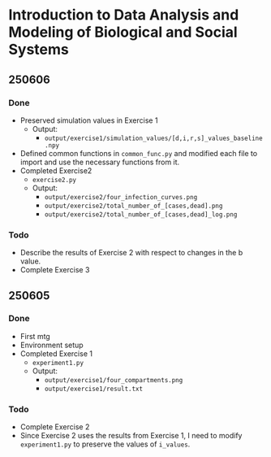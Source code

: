 # Introduction to Data Analysis and Modeling of Biological and Social Systems

## 250606
### Done
* Preserved simulation values in Exercise 1
  * Output:
    * `output/exercise1/simulation_values/[d,i,r,s]_values_baseline.npy`
* Defined common functions in `common_func.py` and modified each file to import and use the necessary functions from it.
* Completed Exercise2
  * `exercise2.py`
  * Output:
    * `output/exercise2/four_infection_curves.png`
    * `output/exercise2/total_number_of_[cases,dead].png`
    * `output/exercise2/total_number_of_[cases,dead]_log.png`

### Todo
* Describe the results of Exercise 2 with respect to changes in the b value.
* Complete Exercise 3


## 250605
### Done
* First mtg
* Environment setup
* Completed Exercise 1
  * `experiment1.py`
  * Output:
    * `output/exercise1/four_compartments.png`
    * `output/exercise1/result.txt`

### Todo
* Complete Exercise 2
* Since Exercise 2 uses the results from Exercise 1, I need to modify `experiment1.py` to preserve the values of `i_values`.